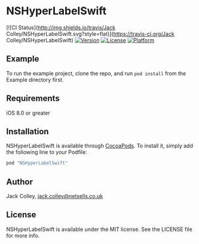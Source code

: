 # NSHyperLabelSwift

[![CI Status](http://img.shields.io/travis/Jack Colley/NSHyperLabelSwift.svg?style=flat)](https://travis-ci.org/Jack Colley/NSHyperLabelSwift)
[![Version](https://img.shields.io/cocoapods/v/NSHyperLabelSwift.svg?style=flat)](http://cocoapods.org/pods/NSHyperLabelSwift)
[![License](https://img.shields.io/cocoapods/l/NSHyperLabelSwift.svg?style=flat)](http://cocoapods.org/pods/NSHyperLabelSwift)
[![Platform](https://img.shields.io/cocoapods/p/NSHyperLabelSwift.svg?style=flat)](http://cocoapods.org/pods/NSHyperLabelSwift)

## Example

To run the example project, clone the repo, and run `pod install` from the Example directory first.

## Requirements
iOS 8.0 or greater
## Installation

NSHyperLabelSwift is available through [CocoaPods](http://cocoapods.org). To install
it, simply add the following line to your Podfile:

```ruby
pod "NSHyperLabelSwift"
```

## Author

Jack Colley, jack.colley@netsells.co.uk

## License

NSHyperLabelSwift is available under the MIT license. See the LICENSE file for more info.
